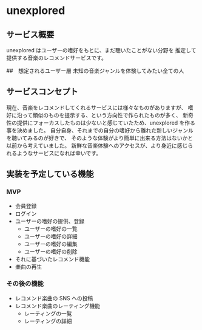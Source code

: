 # unexplored

## サービス概要

unexplored はユーザーの嗜好をもとに、まだ聴いたことがない分野を
推定して提供する音楽のレコメンドサービスです。

##　想定されるユーザー層
未知の音楽ジャンルを体験してみたい全ての人

## サービスコンセプト

現在、音楽をレコメンドしてくれるサービスには様々なものがありますが、
嗜好に沿って類似のものを提示する、という方向性で作られたものが多く、
新奇性の提供にフォーカスしたものは少ないと感じていたため、unexplored を作る事を決めました。
自分自身、それまでの自分の嗜好から離れた新しいジャンルを聴いてみるのが好きで、
そのような体験がより簡単に出来る方法はないかと以前から考えていました。
新鮮な音楽体験へのアクセスが、より身近に感じられるようなサービスになれば幸いです。

## 実装を予定している機能

### MVP

- 会員登録
- ログイン
- ユーザーの嗜好の提供、登録
  - ユーザーの嗜好の一覧
  - ユーザーの嗜好の詳細
  - ユーザーの嗜好の編集
  - ユーザーの嗜好の削除
- それに基づいたレコメンド機能
- 楽曲の再生

### その後の機能

- レコメンド楽曲の SNS への投稿
- レコメンド楽曲のレーティング機能
  - レーティングの一覧
  - レーティングの詳細
